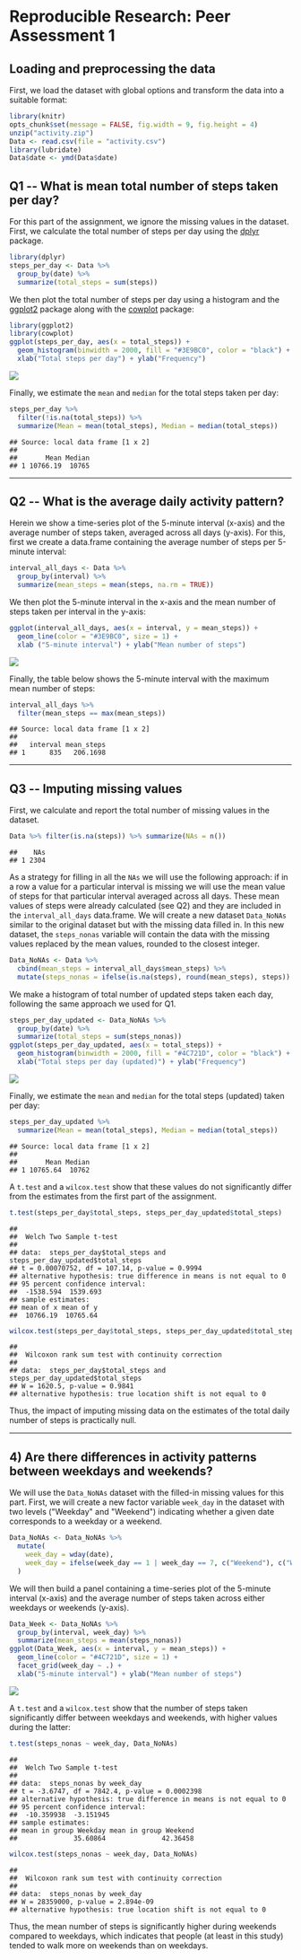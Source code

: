 # Reproducible Research: Peer Assessment 1

## Loading and preprocessing the data
First, we load the dataset with global options and transform the data into a suitable format:

```r
library(knitr)
opts_chunk$set(message = FALSE, fig.width = 9, fig.height = 4)
unzip("activity.zip")
Data <- read.csv(file = "activity.csv")
library(lubridate)
Data$date <- ymd(Data$date)
```

## Q1 -- What is mean total number of steps taken per day?
For this part of the assignment, we ignore the missing values in the dataset. First, we calculate the total number of steps per day using the [dplyr](https://github.com/hadley/dplyr) package.

```r
library(dplyr)
steps_per_day <- Data %>%
  group_by(date) %>%
  summarize(total_steps = sum(steps))
```

We then plot the total number of steps per day using a histogram and the [ggplot2](https://github.com/hadley/ggplot2) package along with the [cowplot](https://github.com/wilkelab/cowplot) package:

```r
library(ggplot2)
library(cowplot)
ggplot(steps_per_day, aes(x = total_steps)) +
  geom_histogram(binwidth = 2000, fill = "#3E9BC0", color = "black") +
  xlab("Total steps per day") + ylab("Frequency")
```

![](PA1_template_files/figure-html/Q1_hist-1.png) 

Finally, we estimate the `mean` and `median` for the total steps taken per day:

```r
steps_per_day %>% 
  filter(!is.na(total_steps)) %>%
  summarize(Mean = mean(total_steps), Median = median(total_steps))
```

```
## Source: local data frame [1 x 2]
## 
##       Mean Median
## 1 10766.19  10765
```

***

## Q2 -- What is the average daily activity pattern?
Herein we show a time-series plot of the 5-minute interval (x-axis) and the average number of steps taken, averaged across all days (y-axis). For this, first we create a data.frame containing the average number of steps per 5-minute interval:

```r
interval_all_days <- Data %>%
  group_by(interval) %>%
  summarize(mean_steps = mean(steps, na.rm = TRUE))
```

We then plot the 5-minute interval in the x-axis and the mean number of steps taken per interval in the y-axis:

```r
ggplot(interval_all_days, aes(x = interval, y = mean_steps)) +
  geom_line(color = "#3E9BC0", size = 1) +
  xlab ("5-minute interval") + ylab("Mean number of steps")
```

![](PA1_template_files/figure-html/Q2_plot-1.png) 

Finally, the table below shows the 5-minute interval with the maximum mean number of steps:

```r
interval_all_days %>%
  filter(mean_steps == max(mean_steps))
```

```
## Source: local data frame [1 x 2]
## 
##   interval mean_steps
## 1      835   206.1698
```

***

## Q3 -- Imputing missing values
First, we calculate and report the total number of missing values in the dataset.


```r
Data %>% filter(is.na(steps)) %>% summarize(NAs = n())
```

```
##    NAs
## 1 2304
```

As a strategy for filling in all the `NAs` we will use the following approach: if in a row a value for a particular interval is missing we will use the mean value of steps for that particular interval averaged across all days. These mean values of steps were already calculated (see Q2) and they are included in the `interval_all_days` data.frame. We will create a new dataset `Data_NoNAs` similar to the original dataset but with the missing data filled in. In this new dataset, the `steps_nonas` variable will contain the data with the missing values replaced by the mean values, rounded to the closest integer.


```r
Data_NoNAs <- Data %>%
  cbind(mean_steps = interval_all_days$mean_steps) %>%
  mutate(steps_nonas = ifelse(is.na(steps), round(mean_steps), steps))
```

We make a histogram of total number of updated steps taken each day, following the same approach we used for Q1.


```r
steps_per_day_updated <- Data_NoNAs %>%
  group_by(date) %>%
  summarize(total_steps = sum(steps_nonas))
ggplot(steps_per_day_updated, aes(x = total_steps)) +
  geom_histogram(binwidth = 2000, fill = "#4C721D", color = "black") +
  xlab("Total steps per day (updated)") + ylab("Frequency")
```

![](PA1_template_files/figure-html/Q3_hist-1.png) 

Finally, we estimate the `mean` and `median` for the total steps (updated) taken per day:

```r
steps_per_day_updated %>%
  summarize(Mean = mean(total_steps), Median = median(total_steps))
```

```
## Source: local data frame [1 x 2]
## 
##       Mean Median
## 1 10765.64  10762
```

A `t.test` and a `wilcox.test` show that these values do not significantly differ from the estimates from the first part of the assignment.

```r
t.test(steps_per_day$total_steps, steps_per_day_updated$total_steps)
```

```
## 
## 	Welch Two Sample t-test
## 
## data:  steps_per_day$total_steps and steps_per_day_updated$total_steps
## t = 0.00070752, df = 107.14, p-value = 0.9994
## alternative hypothesis: true difference in means is not equal to 0
## 95 percent confidence interval:
##  -1538.594  1539.693
## sample estimates:
## mean of x mean of y 
##  10766.19  10765.64
```

```r
wilcox.test(steps_per_day$total_steps, steps_per_day_updated$total_steps)
```

```
## 
## 	Wilcoxon rank sum test with continuity correction
## 
## data:  steps_per_day$total_steps and steps_per_day_updated$total_steps
## W = 1620.5, p-value = 0.9841
## alternative hypothesis: true location shift is not equal to 0
```
Thus, the impact of imputing missing data on the estimates of the total daily number of steps is practically null.

***

## 4) Are there differences in activity patterns between weekdays and weekends?
We will use the `Data_NoNAs` dataset with the filled-in missing values for this part. First, we will create a new factor variable `week_day` in the dataset with two levels ("Weekday" and "Weekend") indicating whether a given date corresponds to a weekday or a weekend.


```r
Data_NoNAs <- Data_NoNAs %>%
  mutate(
    week_day = wday(date),
    week_day = ifelse(week_day == 1 | week_day == 7, c("Weekend"), c("Weekday"))
  )
```

We will then build a panel containing a time-series plot of the 5-minute interval (x-axis) and the average number of steps taken across either weekdays or weekends (y-axis).


```r
Data_Week <- Data_NoNAs %>%
  group_by(interval, week_day) %>%
  summarize(mean_steps = mean(steps_nonas))
ggplot(Data_Week, aes(x = interval, y = mean_steps)) +
  geom_line(color = "#4C721D", size = 1) +
  facet_grid(week_day ~ .) +
  xlab("5-minute interval") + ylab("Mean number of steps")
```

![](PA1_template_files/figure-html/Q4_plots-1.png) 

A `t.test` and a `wilcox.test` show that the number of steps taken significantly differ between weekdays and weekends, with higher values during the latter:


```r
t.test(steps_nonas ~ week_day, Data_NoNAs)
```

```
## 
## 	Welch Two Sample t-test
## 
## data:  steps_nonas by week_day
## t = -3.6747, df = 7842.4, p-value = 0.0002398
## alternative hypothesis: true difference in means is not equal to 0
## 95 percent confidence interval:
##  -10.359938  -3.151945
## sample estimates:
## mean in group Weekday mean in group Weekend 
##              35.60864              42.36458
```

```r
wilcox.test(steps_nonas ~ week_day, Data_NoNAs)
```

```
## 
## 	Wilcoxon rank sum test with continuity correction
## 
## data:  steps_nonas by week_day
## W = 28359000, p-value = 2.894e-09
## alternative hypothesis: true location shift is not equal to 0
```

Thus, the mean number of steps is significantly higher during weekends compared to weekdays, which indicates that people (at least in this study) tended to walk more on weekends than on weekdays.


  
